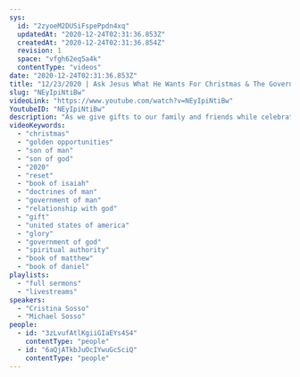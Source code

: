 ```yaml
---
sys:
  id: "2zyoeM2DUSiFspePpdn4xq"
  updatedAt: "2020-12-24T02:31:36.853Z"
  createdAt: "2020-12-24T02:31:36.854Z"
  revision: 1
  space: "vfgh62eq5a4k"
  contentType: "videos"
date: "2020-12-24T02:31:36.853Z"
title: "12/23/2020 | Ask Jesus What He Wants For Christmas & The Government of God (Pastor Cristina & Mike Sosso)"
slug: "NEyIpiNtiBw"
videoLink: "https://www.youtube.com/watch?v=NEyIpiNtiBw"
YoutubeID: "NEyIpiNtiBw"
description: "As we give gifts to our family and friends while celebrating this Christmas season take some time to ask Jesus what he wants for His birthday. This celebration is about Him so let us take time to meet His needs. In Isaiah 9 it tells us that the government will be upon His shoulders. We are going to see the government of God establish in this nation and throughout the earth. This sermon was delivered by Pastors Cristina Sosso and Michael Sosso at Freedom Fellowship Church International on December 23, 2020."
videoKeywords:
  - "christmas"
  - "golden opportunities"
  - "son of man"
  - "son of god"
  - "2020"
  - "reset"
  - "book of isaiah"
  - "doctrines of man"
  - "government of man"
  - "relationship with god"
  - "gift"
  - "united states of america"
  - "glory"
  - "government of god"
  - "spiritual authority"
  - "book of matthew"
  - "book of daniel"
playlists:
  - "full sermons"
  - "livestreams"
speakers:
  - "Cristina Sosso"
  - "Michael Sosso"
people:
  - id: "3zLvufAtlKgiiGIaEYs4S4"
    contentType: "people"
  - id: "6aQjATkbJuOcIYwuGcSciQ"
    contentType: "people"
---
```

